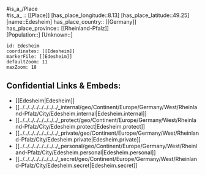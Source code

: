 ﻿---
location: [49.25,8.13] 
mapzoom: [7,12] 
mapmarker: city 
type: City
tags:
- geo/City


SpocWebEntityId: 29971
isDeleted: false
confidential: public

---
#is_a_/Place  
#is_a_ :: [[Place]] 
[has_place_longitude::8.13] 
[has_place_latitude::49.25] 
[name::Edesheim] 
has_place_country:: [[Germany]]  
has_place_province:: [[Rheinland-Pfalz]]  
[Population::] 
[Unknown::] 


```leaflet
id: Edesheim
coordinates: [[Edesheim]] 
markerFile: [[Edesheim]] 
defaultZoom: 11 
maxZoom: 18
```


## Confidential Links & Embeds: 
- [[Edesheim|Edesheim]]  
- [[../../../../../../../../_internal/geo/Continent/Europe/Germany/West/Rheinland-Pfalz/City/Edesheim.internal|Edesheim.internal]] 
- [[../../../../../../../../_protect/geo/Continent/Europe/Germany/West/Rheinland-Pfalz/City/Edesheim.protect|Edesheim.protect]] 
- [[../../../../../../../../_private/geo/Continent/Europe/Germany/West/Rheinland-Pfalz/City/Edesheim.private|Edesheim.private]] 
- [[../../../../../../../../_personal/geo/Continent/Europe/Germany/West/Rheinland-Pfalz/City/Edesheim.personal|Edesheim.personal]] 
- [[../../../../../../../../_secret/geo/Continent/Europe/Germany/West/Rheinland-Pfalz/City/Edesheim.secret|Edesheim.secret]] 
